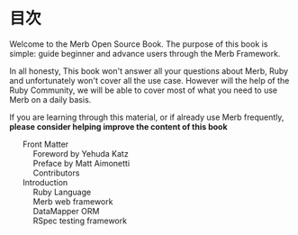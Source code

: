 # 目次

<div id="intro" class="to-translate">
	<p>Welcome to the Merb Open Source Book. The purpose of this book is simple: guide beginner and advance users through the Merb Framework.</p>
	<p>In all honesty, This book won't answer all your questions about Merb, Ruby and unfortunately won't cover all the use case. However will the help of the Ruby Community, we will be able to cover most of what you need to use Merb on a daily basis.</p>
	<p>If you are learning through this material, or if already use Merb frequently, <strong>please consider helping improve the content of this book</strong></p>
</div>

<ul id="toc" class="to-translate">
	<li>
		<a href="/front-matter">Front Matter</a>
		<ul>
			<li><a href="/front-matter/foreword">Foreword by Yehuda Katz</a></li>
			<li><a href="/front-matter/preface">Preface by Matt Aimonetti</a></li>
			<li><a href="/front-matter/contributors">Contributors</a></li>
		</ul>
	</li>
	<li>
		<a href="/introduction">Introduction</a>
		<ul>
			<li><a href="/introduction/ruby">Ruby Language</a></li>
			<li><a href="/introduction/merb">Merb web framework</a></li>
			<li><a href="/introduction/datamapper">DataMapper ORM</a></li>
			<li><a href="/introduction/rspec">RSpec testing framework</a></li>
		</ul>
	</li>
	
</ul>